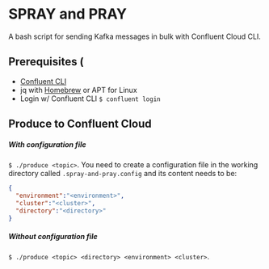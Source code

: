 # SPRAY and PRAY
A bash script for sending Kafka messages in bulk with Confluent Cloud CLI.

## Prerequisites (

 * [Confluent CLI](https://docs.confluent.io/confluent-cli/current/install.html)
 * jq with [Homebrew](https://formulae.brew.sh/formula/jq) or APT for Linux
 * Login w/ Confluent CLI `$ confluent login`


## Produce to Confluent Cloud

##### With configuration file
`$ ./produce <topic>`. You need to create a configuration file in the working directory called `.spray-and-pray.config` and its content needs to be:

 ```json
{
   "environment":"<environment>",
   "cluster":"<cluster>",
   "directory":"<directory>"
}
``` 
##### Without configuration file
`$ ./produce <topic> <directory> <environment> <cluster>`.





